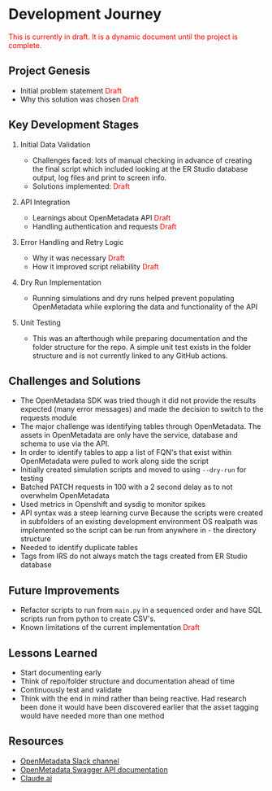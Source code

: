 # Development Journey
<font color="red"> This is currently in draft. It is a dynamic document until the project is complete.</font>
## Project Genesis
- Initial problem statement <font color="red">Draft</font>
- Why this solution was chosen <font color="red">Draft</font>

## Key Development Stages
1. Initial Data Validation
   - Challenges faced: lots of manual checking in advance of creating the final script which included looking at the ER Studio database output, log files and print to screen info.
   - Solutions implemented: <font color="red">Draft</font>

2. API Integration
   - Learnings about OpenMetadata API <font color="red">Draft</font>
   - Handling authentication and requests <font color="red">Draft</font>

3. Error Handling and Retry Logic
   - Why it was necessary <font color="red">Draft</font>
   - How it improved script reliability <font color="red">Draft</font>

4. Dry Run Implementation
   - Running simulations and dry runs helped prevent populating OpenMetadata while exploring the data and functionality of the API

5. Unit Testing
   - This was an afterthough while preparing documentation and the folder structure for the repo. A simple unit test exists in the folder structure and is not currently linked to any GitHub actions.

## Challenges and Solutions

- The OpenMetadata SDK was tried though it did not provide the results expected (many error messages) and made the decision to switch to the requests module
- The major challenge was identifying tables through OpenMetadata. The assets in OpenMetadata are only have the service, database and schema to use via the API.
- In order to identify tables to app a list of FQN's that exist within OpenMetadata were pulled to work along side the script
- Initially created simulation scripts and moved to using `--dry-run` for testing
- Batched PATCH requests in 100 with a 2 second delay as to not overwhelm OpenMetadata
- Used metrics in Openshift and sysdig to monitor spikes
- API syntax was a steep learning curve
Because the scripts were created in subfolders of an existing development environment OS realpath was implemented so the script can be run from anywhere in - the directory structure
- Needed to identify duplicate tables
- Tags from IRS do not always match the tags created from ER Studio database


## Future Improvements
- Refactor scripts to run from `main.py` in a sequenced order and have SQL scripts run from python to create CSV's.
- Known limitations of the current implementation <font color="red">Draft</font>
  

## Lessons Learned
- Start documenting early
- Think of repo/folder structure and documentation ahead of time
- Continuously test and validate
- Think with the end in mind rather than being reactive. Had research been done it would have been discovered earlier that the asset tagging would have needed more than one method

## Resources
- [OpenMetadata Slack channel](https://openmetadata.slack.com/archives/C02B6955S4S)
- [OpenMetadata Swagger API documentation](https://docs.open-metadata.org/swagger.html)
- [Claude.ai](https://claude.ai/)